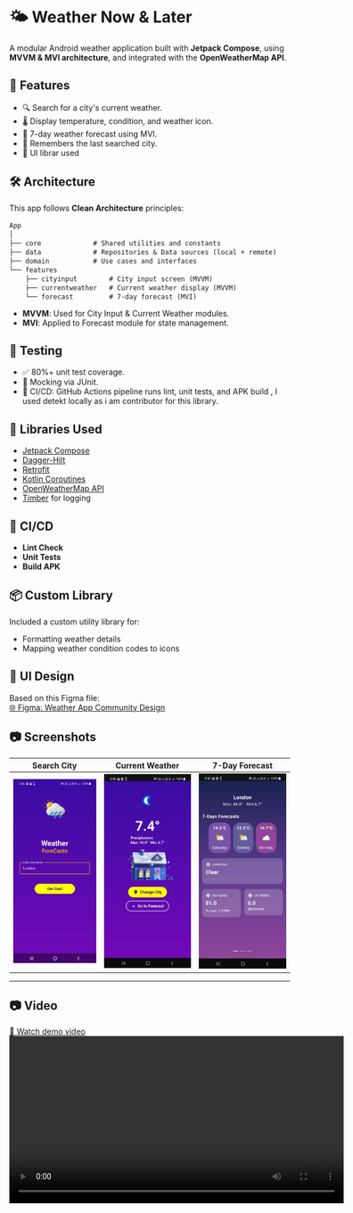 # 🌤 Weather Now & Later

A modular Android weather application built with **Jetpack Compose**, using **MVVM & MVI architecture**, and integrated with the **OpenWeatherMap API**.

## 📱 Features

- 🔍 Search for a city's current weather.
- 🌡 Display temperature, condition, and weather icon.
- 📅 7-day weather forecast using MVI.
- 💾 Remembers the last searched city.
- 📱 UI librar used

## 🛠 Architecture

This app follows **Clean Architecture** principles:

```
App
│
├── core             # Shared utilities and constants
├── data             # Repositories & Data sources (local + remote)
├── domain           # Use cases and interfaces
└── features
    ├── cityinput        # City input screen (MVVM)
    ├── currentweather   # Current weather display (MVVM)
    └── forecast         # 7-day forecast (MVI)
```

- **MVVM**: Used for City Input & Current Weather modules.
- **MVI**: Applied to Forecast module for state management.

## 🧪 Testing

- ✅ 80%+ unit test coverage.
- 🔧 Mocking via JUnit.
- 🔁 CI/CD: GitHub Actions pipeline runs lint, unit tests, and APK build , I used detekt locally as i am contributor for this library.

## 🧩 Libraries Used

- [Jetpack Compose](https://developer.android.com/jetpack/compose)
- [Dagger-Hilt](https://dagger.dev/hilt/)
- [Retrofit](https://square.github.io/retrofit/)
- [Kotlin Coroutines](https://kotlinlang.org/docs/coroutines-overview.html)
- [OpenWeatherMap API](https://openweathermap.org/api)
- [Timber](https://github.com/JakeWharton/timber) for logging


## 🧪 CI/CD

- **Lint Check**
- **Unit Tests**
- **Build APK**



## 📦 Custom Library

Included a custom utility library for:
- Formatting weather details
- Mapping weather condition codes to icons



## 🎨 UI Design

Based on this Figma file:  
[🌐 Figma: Weather App Community Design](https://www.figma.com/design/AMErddgDk19EIdum0xUtDz/Weather-app--Community-?node-id=0-1&p=f&t=5HePRWgWJHkKvIDA-0)

## 📷 Screenshots

| Search City                         | Current Weather                       | 7-Day Forecast                        |
|-------------------------------------|---------------------------------------|---------------------------------------|
| ![search](screenshots/weather1.jpeg) | ![weather](screenshots/weather2.jpeg) | ![forecast](screenshots/weather3.jpeg) |



---

## 📷 Video
[🎥 Watch demo video](screenshots/weathervideo.mp4)
<video src="https://github.com/markoeltiger/MyWeatherAPPTask/raw/refs/heads/main/screenshots/weathervideo.mp4" controls width="600" />
